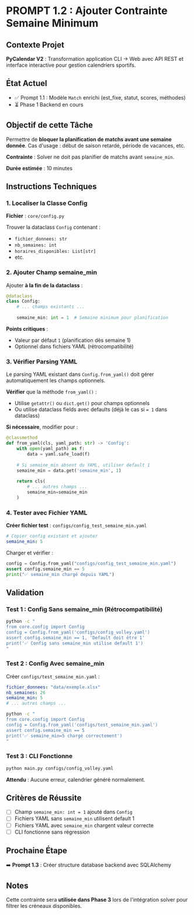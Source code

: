 # PROMPT 1.2 : Ajouter Contrainte Semaine Minimum

## Contexte Projet

**PyCalendar V2** : Transformation application CLI → Web avec API REST et interface interactive pour gestion calendriers sportifs.

## État Actuel

- ✅ Prompt 1.1 : Modèle `Match` enrichi (est_fixe, statut, scores, méthodes)
- ⏳ Phase 1 Backend en cours

## Objectif de cette Tâche

Permettre de **bloquer la planification de matchs avant une semaine donnée**. Cas d'usage : début de saison retardé, période de vacances, etc.

**Contrainte** : Solver ne doit pas planifier de matchs avant `semaine_min`.

**Durée estimée** : 10 minutes

## Instructions Techniques

### 1. Localiser la Classe Config

**Fichier** : `core/config.py`

Trouver la dataclass `Config` contenant :
- `fichier_donnees: str`
- `nb_semaines: int`
- `horaires_disponibles: List[str]`
- etc.

### 2. Ajouter Champ semaine_min

Ajouter **à la fin de la dataclass** :

```python
@dataclass
class Config:
    # ... champs existants ...
    
    semaine_min: int = 1  # Semaine minimum pour planification
```

**Points critiques** :
- Valeur par défaut `1` (planification dès semaine 1)
- Optionnel dans fichiers YAML (rétrocompatibilité)

### 3. Vérifier Parsing YAML

Le parsing YAML existant dans `Config.from_yaml()` doit gérer automatiquement les champs optionnels.

**Vérifier** que la méthode `from_yaml()` :
- Utilise `getattr()` ou `dict.get()` pour champs optionnels
- Ou utilise dataclass fields avec defaults (déjà le cas si `= 1` dans dataclass)

**Si nécessaire**, modifier pour :

```python
@classmethod
def from_yaml(cls, yaml_path: str) -> 'Config':
    with open(yaml_path) as f:
        data = yaml.safe_load(f)
    
    # Si semaine_min absent du YAML, utiliser default 1
    semaine_min = data.get('semaine_min', 1)
    
    return cls(
        # ... autres champs ...
        semaine_min=semaine_min
    )
```

### 4. Tester avec Fichier YAML

**Créer fichier test** : `configs/config_test_semaine_min.yaml`

```yaml
# Copier config existant et ajouter
semaine_min: 5
```

Charger et vérifier :

```python
config = Config.from_yaml("configs/config_test_semaine_min.yaml")
assert config.semaine_min == 5
print("✅ semaine_min chargé depuis YAML")
```

## Validation

### Test 1 : Config Sans semaine_min (Rétrocompatibilité)

```bash
python -c "
from core.config import Config
config = Config.from_yaml('configs/config_volley.yaml')
assert config.semaine_min == 1, 'Default doit être 1'
print('✅ Config sans semaine_min utilise default 1')
"
```

### Test 2 : Config Avec semaine_min

Créer `configs/test_semaine_min.yaml` :

```yaml
fichier_donnees: "data/exemple.xlsx"
nb_semaines: 26
semaine_min: 5
# ... autres champs ...
```

```bash
python -c "
from core.config import Config
config = Config.from_yaml('configs/test_semaine_min.yaml')
assert config.semaine_min == 5
print('✅ semaine_min=5 chargé correctement')
"
```

### Test 3 : CLI Fonctionne

```bash
python main.py configs/config_volley.yaml
```

**Attendu** : Aucune erreur, calendrier généré normalement.

## Critères de Réussite

- [ ] Champ `semaine_min: int = 1` ajouté dans `Config`
- [ ] Fichiers YAML sans `semaine_min` utilisent default 1
- [ ] Fichiers YAML avec `semaine_min` chargent valeur correcte
- [ ] CLI fonctionne sans régression

## Prochaine Étape

➡️ **Prompt 1.3** : Créer structure database backend avec SQLAlchemy

## Notes

Cette contrainte sera **utilisée dans Phase 3** lors de l'intégration solver pour filtrer les créneaux disponibles.

